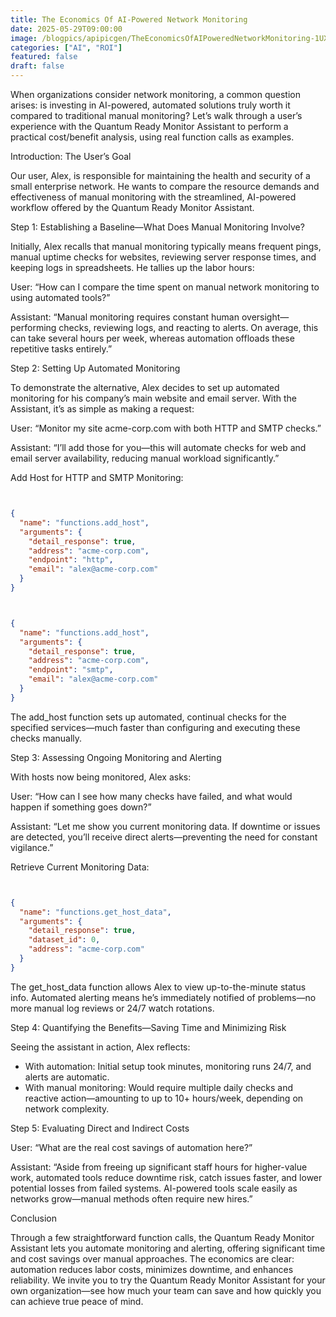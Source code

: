 ```yaml
---
title: The Economics Of AI-Powered Network Monitoring
date: 2025-05-29T09:00:00
image: /blogpics/apipicgen/TheEconomicsOfAIPoweredNetworkMonitoring-1UXDW16SNN.jpg
categories: ["AI", "ROI"]
featured: false
draft: false
---
```

When organizations consider network monitoring, a common question arises: is investing in AI-powered, automated solutions truly worth it compared to traditional manual monitoring? Let’s walk through a user’s experience with the Quantum Ready Monitor Assistant to perform a practical cost/benefit analysis, using real function calls as examples.

Introduction: The User’s Goal

Our user, Alex, is responsible for maintaining the health and security of a small enterprise network. He wants to compare the resource demands and effectiveness of manual monitoring with the streamlined, AI-powered workflow offered by the Quantum Ready Monitor Assistant.

Step 1: Establishing a Baseline—What Does Manual Monitoring Involve?

Initially, Alex recalls that manual monitoring typically means frequent pings, manual uptime checks for websites, reviewing server response times, and keeping logs in spreadsheets. He tallies up the labor hours:

User: “How can I compare the time spent on manual network monitoring to using automated tools?”

Assistant: “Manual monitoring requires constant human oversight—performing checks, reviewing logs, and reacting to alerts. On average, this can take several hours per week, whereas automation offloads these repetitive tasks entirely.”

Step 2: Setting Up Automated Monitoring

To demonstrate the alternative, Alex decides to set up automated monitoring for his company’s main website and email server. With the Assistant, it’s as simple as making a request:

User: “Monitor my site acme-corp.com with both HTTP and SMTP checks.”

Assistant: “I’ll add those for you—this will automate checks for web and email server availability, reducing manual workload significantly.”

Add Host for HTTP and SMTP Monitoring:
```json


{
  "name": "functions.add_host",
  "arguments": {
    "detail_response": true,
    "address": "acme-corp.com",
    "endpoint": "http",
    "email": "alex@acme-corp.com"
  }
}
```
```json


{
  "name": "functions.add_host",
  "arguments": {
    "detail_response": true,
    "address": "acme-corp.com",
    "endpoint": "smtp",
    "email": "alex@acme-corp.com"
  }
}
```

The add_host function sets up automated, continual checks for the specified services—much faster than configuring and executing these checks manually.

Step 3: Assessing Ongoing Monitoring and Alerting

With hosts now being monitored, Alex asks:

User: “How can I see how many checks have failed, and what would happen if something goes down?”

Assistant: “Let me show you current monitoring data. If downtime or issues are detected, you’ll receive direct alerts—preventing the need for constant vigilance.”

Retrieve Current Monitoring Data:
```json


{
  "name": "functions.get_host_data",
  "arguments": {
    "detail_response": true,
    "dataset_id": 0,
    "address": "acme-corp.com"
  }
}
```

The get_host_data function allows Alex to view up-to-the-minute status info. Automated alerting means he’s immediately notified of problems—no more manual log reviews or 24/7 watch rotations.

Step 4: Quantifying the Benefits—Saving Time and Minimizing Risk

Seeing the assistant in action, Alex reflects:

- With automation: Initial setup took minutes, monitoring runs 24/7, and alerts are automatic.
- With manual monitoring: Would require multiple daily checks and reactive action—amounting to up to 10+ hours/week, depending on network complexity.

Step 5: Evaluating Direct and Indirect Costs

User: “What are the real cost savings of automation here?”

Assistant: “Aside from freeing up significant staff hours for higher-value work, automated tools reduce downtime risk, catch issues faster, and lower potential losses from failed systems. AI-powered tools scale easily as networks grow—manual methods often require new hires.”

Conclusion

Through a few straightforward function calls, the Quantum Ready Monitor Assistant lets you automate monitoring and alerting, offering significant time and cost savings over manual approaches. The economics are clear: automation reduces labor costs, minimizes downtime, and enhances reliability. We invite you to try the Quantum Ready Monitor Assistant for your own organization—see how much your team can save and how quickly you can achieve true peace of mind.